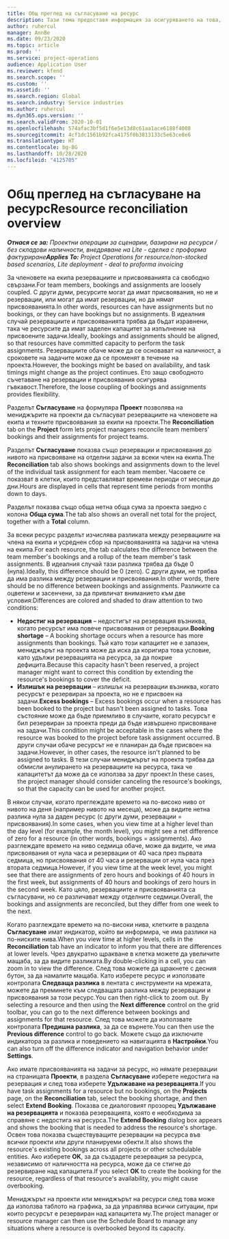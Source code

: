 ```yaml
---
title: Общ преглед на съгласуване на ресурс
description: Тази тема предоставя информация за осигуряването на това, че резервирането на ресурси и присвояването на проекти е съгласувано.
author: ruhercul
manager: AnnBe
ms.date: 09/23/2020
ms.topic: article
ms.prod: ''
ms.service: project-operations
audience: Application User
ms.reviewer: kfend
ms.search.scope: ''
ms.custom: ''
ms.assetid: ''
ms.search.region: Global
ms.search.industry: Service industries
ms.author: ruhercul
ms.dyn365.ops.version: ''
ms.search.validFrom: 2020-10-01
ms.openlocfilehash: 574afac3bf5d1f6e5e13d8c61aa1ace6188f4008
ms.sourcegitcommit: 4cf1dc1561b92fca4175f0b3813133c5e63ce8e6
ms.translationtype: HT
ms.contentlocale: bg-BG
ms.lasthandoff: 10/28/2020
ms.locfileid: "4125705"
---
```

# <a name="resource-reconciliation-overview"></a><span data-ttu-id="c3a74-103">Общ преглед на съгласуване на ресурс</span><span class="sxs-lookup"><span data-stu-id="c3a74-103">Resource reconciliation overview</span></span>

<span data-ttu-id="c3a74-104">_**Отнася се за:** Проектни операции за сценарии, базирани на ресурси / без складови наличности, внедряване на Lite - сделка с проформа фактуриране_</span><span class="sxs-lookup"><span data-stu-id="c3a74-104">_**Applies To:** Project Operations for resource/non-stocked based scenarios, Lite deployment - deal to proforma invoicing_</span></span>

<span data-ttu-id="c3a74-105">За членовете на екипа резервациите и присвояванията са свободно свързани.</span><span class="sxs-lookup"><span data-stu-id="c3a74-105">For team members, bookings and assignments are loosely coupled.</span></span> <span data-ttu-id="c3a74-106">С други думи, ресурсите могат да имат присвоявания, но не и резервации, или могат да имат резервации, но да нямат присвояванията.</span><span class="sxs-lookup"><span data-stu-id="c3a74-106">In other words, resources can have assignments but no bookings, or they can have bookings but no assignments.</span></span> <span data-ttu-id="c3a74-107">В идеалния случай резервациите и присвояванията трябва да бъдат изравнени, така че ресурсите да имат заделен капацитет за изпълнение на присвоените задачи.</span><span class="sxs-lookup"><span data-stu-id="c3a74-107">Ideally, bookings and assignments should be aligned, so that resources have committed capacity to perform the task assignments.</span></span> <span data-ttu-id="c3a74-108">Резервациите обаче може да се основават на наличност, а сроковете на задачите може да се променят в течение на проекта.</span><span class="sxs-lookup"><span data-stu-id="c3a74-108">However, the bookings might be based on availability, and task timings might change as the project continues.</span></span> <span data-ttu-id="c3a74-109">Ето защо свободното съчетаване на резервации и присвоявания осигурява гъвкавост.</span><span class="sxs-lookup"><span data-stu-id="c3a74-109">Therefore, the loose coupling of bookings and assignments provides flexibility.</span></span>

<span data-ttu-id="c3a74-110">Разделът **Съгласуване** на формуляра **Проект** позволява на мениджърите на проекти да съгласуват резервациите на членовете на екипа и техните присвоявания за екипи на проекти.</span><span class="sxs-lookup"><span data-stu-id="c3a74-110">The **Reconciliation** tab on the **Project** form lets project managers reconcile team members' bookings and their assignments for project teams.</span></span>

<span data-ttu-id="c3a74-111">Разделът **Съгласуване** показва също резервации и присвоявания до нивото на присвояване на отделни задачи за всеки член на екипа.</span><span class="sxs-lookup"><span data-stu-id="c3a74-111">The **Reconciliation** tab also shows bookings and assignments down to the level of the individual task assignment for each team member.</span></span> <span data-ttu-id="c3a74-112">Часовете се показват в клетки, които представляват времеви периоди от месеци до дни.</span><span class="sxs-lookup"><span data-stu-id="c3a74-112">Hours are displayed in cells that represent time periods from months down to days.</span></span>

<span data-ttu-id="c3a74-113">Разделът показва също обща нетна обща сума за проекта заедно с колона **Обща сума**.</span><span class="sxs-lookup"><span data-stu-id="c3a74-113">The tab also shows an overall net total for the project, together with a **Total** column.</span></span>

<span data-ttu-id="c3a74-114">За всеки ресурс разделът изчислява разликата между резервациите на члена на екипа и усреднен сбор на присвояванията на задачи на члена на екипа.</span><span class="sxs-lookup"><span data-stu-id="c3a74-114">For each resource, the tab calculates the difference between the team member's bookings and a rollup of the team member's task assignments.</span></span> <span data-ttu-id="c3a74-115">В идеалния случай тази разлика трябва да бъде 0 (нула).</span><span class="sxs-lookup"><span data-stu-id="c3a74-115">Ideally, this difference should be 0 (zero).</span></span> <span data-ttu-id="c3a74-116">С други думи, не трябва да има разлика между резервации и присвоявания.</span><span class="sxs-lookup"><span data-stu-id="c3a74-116">In other words, there should be no difference between bookings and assignments.</span></span> <span data-ttu-id="c3a74-117">Разликите са оцветени и засенчени, за да привличат вниманието към две условия:</span><span class="sxs-lookup"><span data-stu-id="c3a74-117">Differences are colored and shaded to draw attention to two conditions:</span></span>

- <span data-ttu-id="c3a74-118">**Недостиг на резервация** – недостигът на резервация възниква, когато ресурсът има повече присвоявания от резервации.</span><span class="sxs-lookup"><span data-stu-id="c3a74-118">**Booking shortage** – A booking shortage occurs when a resource has more assignments than bookings.</span></span> <span data-ttu-id="c3a74-119">Тъй като този капацитет не е запазен, мениджърът на проекта може да иска да коригира това условие, като удължи резервацията на ресурса, за да покрие дефицита.</span><span class="sxs-lookup"><span data-stu-id="c3a74-119">Because this capacity hasn't been reserved, a project manager might want to correct this condition by extending the resource's bookings to cover the deficit.</span></span>
- <span data-ttu-id="c3a74-120">**Излишък на резервации** – излишък на резервации възниква, когато ресурсът е резервиран за проекта, но не е присвоен на задачи.</span><span class="sxs-lookup"><span data-stu-id="c3a74-120">**Excess bookings** – Excess bookings occur when a resource has been booked to the project but hasn't been assigned to tasks.</span></span> <span data-ttu-id="c3a74-121">Това състояние може да бъде приемливо в случаите, когато ресурсът е бил резервиран за проекта преди да бъде извършено присвояване на задачи.</span><span class="sxs-lookup"><span data-stu-id="c3a74-121">This condition might be acceptable in the cases where the resource was booked to the project before task assignment occurred.</span></span> <span data-ttu-id="c3a74-122">В други случаи обаче ресурсът не е планиран да бъде присвоен на задачи.</span><span class="sxs-lookup"><span data-stu-id="c3a74-122">However, in other cases, the resource isn't planned to be assigned to tasks.</span></span> <span data-ttu-id="c3a74-123">В тези случаи мениджърът на проекта трябва да обмисли анулирането на резервациите на ресурса, така че капацитетът да може да се използва за друг проект.</span><span class="sxs-lookup"><span data-stu-id="c3a74-123">In these cases, the project manager should consider canceling the resource's bookings, so that the capacity can be used for another project.</span></span>

<span data-ttu-id="c3a74-124">В някои случаи, когато преглеждате времето на по-високо ниво от нивото на деня (например нивото на месеца), може да видите нетна разлика нула за даден ресурс (с други думи, резервации = присвоявания).</span><span class="sxs-lookup"><span data-stu-id="c3a74-124">In some cases, when you view time at a higher level than the day level (for example, the month level), you might see a net difference of zero for a resource (in other words, bookings = assignments).</span></span> <span data-ttu-id="c3a74-125">Ако разглеждате времето на ниво седмица обаче, може да видите, че има присвоявания от нула часа и резервации от 40 часа през първата седмица, но присвоявания от 40 часа и резервации от нула часа през втората седмица.</span><span class="sxs-lookup"><span data-stu-id="c3a74-125">However, if you view time at the week level, you might see that there are assignments of zero hours and bookings of 40 hours in the first week, but assignments of 40 hours and bookings of zero hours in the second week.</span></span> <span data-ttu-id="c3a74-126">Като цяло, резервациите и присвояванията са съгласувани, но се различават между отделните седмици.</span><span class="sxs-lookup"><span data-stu-id="c3a74-126">Overall, the bookings and assignments are reconciled, but they differ from one week to the next.</span></span>

<span data-ttu-id="c3a74-127">Когато разглеждате времето на по-високи нива, клетките в раздела **Съгласуване** имат индикатор, който ви информира, че има разлики на по-ниските нива.</span><span class="sxs-lookup"><span data-stu-id="c3a74-127">When you view time at higher levels, cells in the **Reconciliation** tab have an indicator to inform you that there are differences at lower levels.</span></span> <span data-ttu-id="c3a74-128">Чрез двукратно щракване в клетка можете да увеличите мащаба, за да видите разликата.</span><span class="sxs-lookup"><span data-stu-id="c3a74-128">By double-clicking in a cell, you can zoom in to view the difference.</span></span> <span data-ttu-id="c3a74-129">След това можете да щракнете с десния бутон, за да намалите мащаба. Като изберете ресурс и използвате контролата **Следваща разлика** в лентата с инструменти на мрежата, можете да преминете към следващата разлика между резервации и присвоявания за този ресурс.</span><span class="sxs-lookup"><span data-stu-id="c3a74-129">You can then right-click to zoom out. By selecting a resource and then using the **Next difference** control on the grid toolbar, you can go to the next difference between bookings and assignments for that resource.</span></span> <span data-ttu-id="c3a74-130">След това можете да използвате контролата **Предишна разлика**, за да се върнете.</span><span class="sxs-lookup"><span data-stu-id="c3a74-130">You can then use the **Previous difference** control to go back.</span></span> <span data-ttu-id="c3a74-131">Можете също да изключите индикатора за разлика и поведението на навигацията в **Настройки**.</span><span class="sxs-lookup"><span data-stu-id="c3a74-131">You can also turn off the difference indicator and navigation behavior under **Settings**.</span></span>


<span data-ttu-id="c3a74-132">Ако имате присвояванията на задачи за ресурс, но нямате резервации на страницата **Проекти**, в раздела **Съгласуване** изберете недостига на резервация и след това изберете **Удължаване на резервацията**.</span><span class="sxs-lookup"><span data-stu-id="c3a74-132">If you have task assignments for a resource but no bookings, on the **Projects** page, on the **Reconciliation** tab, select the booking shortage, and then select **Extend Booking**.</span></span> <span data-ttu-id="c3a74-133">Показва се диалоговият прозорец **Удължаване на резервацията** и показва резервацията, която е необходима за справяне с недостига на ресурса.</span><span class="sxs-lookup"><span data-stu-id="c3a74-133">The **Extend Booking** dialog box appears and shows the booking that is needed to address the resource's shortage.</span></span> <span data-ttu-id="c3a74-134">Освен това показва съществуващите резервации на ресурса във всички проекти или други планируеми обекти.</span><span class="sxs-lookup"><span data-stu-id="c3a74-134">It also shows the resource's existing bookings across all projects or other schedulable entities.</span></span> <span data-ttu-id="c3a74-135">Ако изберете **OK**, за да създадете резервация за ресурса, независимо от наличността на ресурса, може да се стигне до резервиране над капацитета.</span><span class="sxs-lookup"><span data-stu-id="c3a74-135">If you select **OK** to create the booking for the resource, regardless of that resource's availability, you might cause overbooking.</span></span>

<span data-ttu-id="c3a74-136">Мениджърът на проекти или мениджърът на ресурси след това може да използва таблото на графика, за да управлява всички ситуации, при които ресурсът е резервиран над капацитета му.</span><span class="sxs-lookup"><span data-stu-id="c3a74-136">The project manager or resource manager can then use the Schedule Board to manage any situations where a resource is overbooked beyond its capacity.</span></span>

